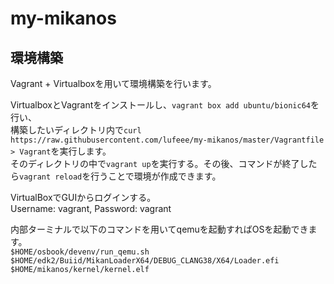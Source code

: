 # my-mikanos

## 環境構築
Vagrant + Virtualboxを用いて環境構築を行います。  
  
VirtualboxとVagrantをインストールし、`vagrant box add ubuntu/bionic64`を行い、  
構築したいディレクトリ内で`curl https://raw.githubusercontent.com/lufeee/my-mikanos/master/Vagrantfile > Vagrant`を実行します。  
そのディレクトリの中で`vagrant up`を実行する。その後、コマンドが終了したら`vagrant reload`を行うことで環境が作成できます。  
  
VirtualBoxでGUIからログインする。  
Username: vagrant, Password: vagrant  

内部ターミナルで以下のコマンドを用いてqemuを起動すればOSを起動できます。  
`$HOME/osbook/devenv/run_qemu.sh $HOME/edk2/Buiid/MikanLoaderX64/DEBUG_CLANG38/X64/Loader.efi $HOME/mikanos/kernel/kernel.elf`    
